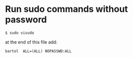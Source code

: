 # Run sudo commands without password

	$ sudo visudo

at the end of this file add:

	bartol	ALL=(ALL) NOPASSWD:ALL
